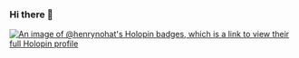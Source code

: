 ### Hi there 👋
[![An image of @henrynohat's Holopin badges, which is a link to view their full Holopin profile](https://holopin.me/henrynohat)](https://holopin.io/@henrynohat)
<!--
**henrynohat/henrynohat** is a ✨ _special_ ✨ repository because its `README.md` (this file) appears on your GitHub profile.

Here are some ideas to get you started:

- 🔭 I’m currently working on ...
- 🌱 I’m currently learning ...
- 👯 I’m looking to collaborate on ...
- 🤔 I’m looking for help with ...
- 💬 Ask me about ...
- 📫 How to reach me: ...
- 😄 Pronouns: ...
- ⚡ Fun fact: ...
-->
